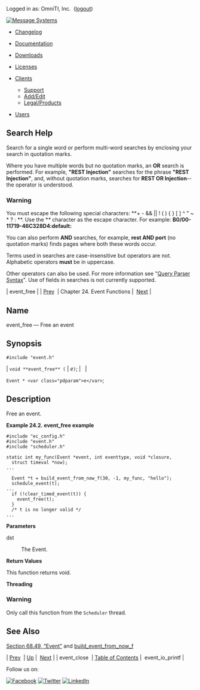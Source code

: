 Logged in as: OmniTI, Inc.  ([logout](https://support.messagesystems.com/logout.php))

[![Message Systems](https://support.messagesystems.com/images/ms-white205.png)](https://support.messagesystems.com/start.php) 

*   [Changelog](https://support.messagesystems.com/start.php?show=changelog)
*   [Documentation](https://support.messagesystems.com/docs/)
*   [Downloads](https://support.messagesystems.com/start.php)

*   [Licenses](https://support.messagesystems.com/license_summary.php)
*   <a href="">Clients</a>
    *   [Support](https://support.messagesystems.com/cs.php)
    *   [Add/Edit](https://support.messagesystems.com/edit_client.php)
    *   [Legal/Products](https://support.messagesystems.com/edit_products.php)
*   [Users](https://support.messagesystems.com/edit_customer.php)

## Search Help

Search for a single word or perform multi-word searches by enclosing your search in quotation marks.

Where you have multiple words but no quotation marks, an **OR** search is performed. For example, **"REST Injection"** searches for the phrase **"REST Injection"**, and, without quotation marks, searches for **REST OR Injection**--the operator is understood.

### Warning

You must escape the following special characters: **+ - && || ! ( ) { } [ ] ^ " ~ * ? : \**. Use the **\** character as the escape character. For example: **B0/00-11719-46C328D4\:default\:**

You can also perform **AND** searches, for example, **rest AND port** (no quotation marks) finds pages where both these words occur.

Terms used in searches are case-insensitive but operators are not. Alphabetic operators **must** be in uppercase.

Other operators can also be used. For more information see "[Query Parser Syntax](https://lucene.apache.org/core/old_versioned_docs/versions/3_0_0/queryparsersyntax.html)". Use of fields in searches is not currently supported.

| event_free |
| [Prev](apis.event_close.php)  | Chapter 24. Event Functions |  [Next](apis.event_io_printf.php) |

<a name="apis.event_free"></a>
## Name

event_free — Free an event

## Synopsis

`#include "event.h"`

| `void **event_free** (` | <var class="pdparam">e</var>`)`; |   |

`Event * <var class="pdparam">e</var>`;<a name="idp24080272"></a>
## Description

Free an event.

<a name="apis.event_free.example"></a>

**Example 24.2. event_free example**

```
#include "ec_config.h"
#include "event.h"
#include "scheduler.h"

static int my_func(Event *event, int eventtype, void *closure,
  struct timeval *now);
...

  Event *t = build_event_from_now_f(30, -1, my_func, "hello");
  schedule_event(t);
...
  if (!clear_timed_event(t)) {
    event_free(t);
  }
  /* t is no longer valid */
...
```

**Parameters**

<dl class="variablelist">

<dt>dst</dt>

<dd>

The Event.

</dd>

</dl>

**Return Values**

This function returns void.

**Threading**
### Warning

Only call this function from the `Scheduler` thread.

<a name="idp24090144"></a>
## See Also

[Section 68.49, “Event”](structs.event.php "68.49. Event") and [build_event_from_now_f](apis.build_event_from_now_f.php "build_event_from_now_f")

| [Prev](apis.event_close.php)  | [Up](event.php) |  [Next](apis.event_io_printf.php) |
| event_close  | [Table of Contents](index.php) |  event_io_printf |

Follow us on:

[![Facebook](https://support.messagesystems.com/images/icon-facebook.png)](http://www.facebook.com/messagesystems) [![Twitter](https://support.messagesystems.com/images/icon-twitter.png)](http://twitter.com/#!/MessageSystems) [![LinkedIn](https://support.messagesystems.com/images/icon-linkedin.png)](http://www.linkedin.com/company/message-systems)